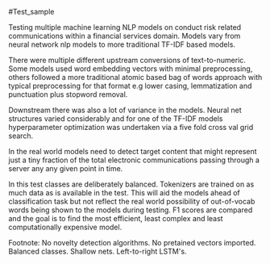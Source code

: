 #Test_sample  

Testing multiple machine learning NLP models on conduct risk related communications within a financial services domain.
Models vary from neural network nlp models to more traditional TF-IDF based models.  

There were multiple different upstream conversions of text-to-numeric. Some models used word embedding vectors with minimal preprocessing, others followed a more traditional atomic based bag of words approach with typical preprocessing for that format e.g lower casing, lemmatization and punctuation plus stopword removal.

Downstream there was also a lot of variance in the models. Neural net structures varied considerably and for one of the TF-IDF models hyperparameter optimization was undertaken via a five fold cross val grid search.

In the real world models need to detect target content that might represent just a tiny fraction of the total electronic communications passing through a server any any given point in time. 

In this test classes are deliberately balanced. Tokenizers are trained on as much data as is available in the test. This will aid the models ahead of classification task but not reflect the real world possibility of out-of-vocab words being shown to the models during testing. F1 scores are compared and the goal is to find the most efficient, least complex and least computationally expensive model.  

Footnote:
No novelty detection algorithms. No pretained vectors imported. Balanced classes. Shallow nets. Left-to-right LSTM's.
